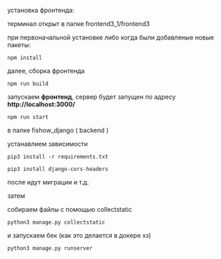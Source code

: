 установка фронтенда: 

терминал открыт в папке frontend3_1/frontend3

при первоначальной установке либо когда были добавленые новые пакеты: 
~~~ 
npm install
~~~ 
далее, сборка фронтенда 
~~~ 
npm run build
~~~ 
запускаем **фронтенд**, сервер будет запущен по адресу **http://localhost:3000/**
~~~
npm run start 
~~~

в папке fishow_django ( backend )

устанавлием зависимости 

~~~
pip3 install -r requirements.txt
~~~

~~~
pip3 install django-cors-headers
~~~

после идут миграции и т.д.

затем

собираем файлы с помощью collectstatic

~~~ 
python3 manage.py collectstatic 
~~~

и запускаем бек (как это делается в докере хз)

~~~ 
python3 manage.py runserver
~~~
